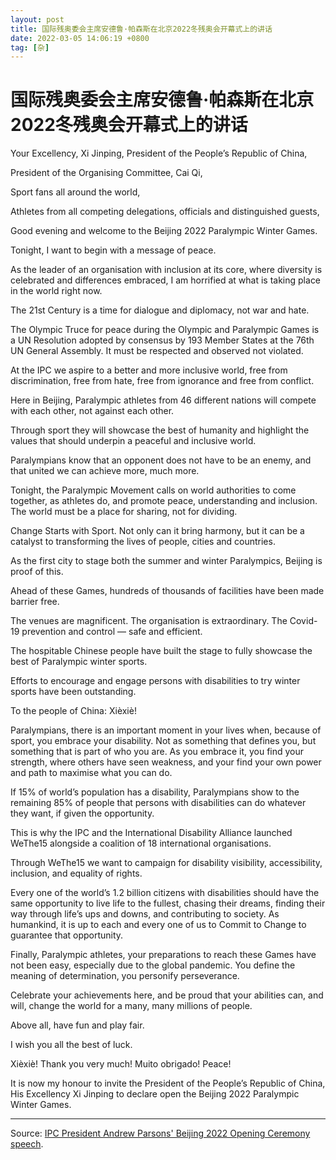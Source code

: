 ```yaml
---
layout: post
title: 国际残奥委会主席安德鲁·帕森斯在北京2022冬残奥会开幕式上的讲话
date: 2022-03-05 14:06:19 +0800
tag: [杂]
---
```


# 国际残奥委会主席安德鲁·帕森斯在北京2022冬残奥会开幕式上的讲话

Your Excellency, Xi Jinping, President of the People’s Republic of China,

President of the Organising Committee, Cai Qi,

Sport fans all around the world,

Athletes from all competing delegations, officials and distinguished guests,

Good evening and welcome to the Beijing 2022 Paralympic Winter Games.

Tonight, I want to begin with a message of peace.

As the leader of an organisation with inclusion at its core, where diversity is celebrated and differences embraced, I am horrified at what is taking place in the world right now.

The 21st Century is a time for dialogue and diplomacy, not war and hate.

The Olympic Truce for peace during the Olympic and Paralympic Games is a UN Resolution adopted by consensus by 193 Member States at the 76th UN General Assembly. It must be respected and observed not violated.

At the IPC we aspire to a better and more inclusive world, free from discrimination, free from hate, free from ignorance and free from conflict.

Here in Beijing, Paralympic athletes from 46 different nations will compete with each other, not against each other.

Through sport they will showcase the best of humanity and highlight the values that should underpin a peaceful and inclusive world.

Paralympians know that an opponent does not have to be an enemy, and that united we can achieve more, much more.

Tonight, the Paralympic Movement calls on world authorities to come together, as athletes do, and promote peace, understanding and inclusion. The world must be a place for sharing, not for dividing.

Change Starts with Sport.  Not only can it bring harmony, but it can be a catalyst to transforming the lives of people, cities and countries.

As the first city to stage both the summer and winter Paralympics, Beijing is proof of this.

Ahead of these Games, hundreds of thousands of facilities have been made barrier free. 

The venues are magnificent. The organisation is extraordinary. The Covid-19 prevention and control — safe and efficient.

The hospitable Chinese people have built the stage to fully showcase the best of Paralympic winter sports.

Efforts to encourage and engage persons with disabilities to try winter sports have been outstanding.

To the people of China: Xièxiè!

Paralympians, there is an important moment in your lives when, because of sport, you embrace your disability. Not as something that defines you, but something that is part of who you are.  As you embrace it, you find your strength, where others have seen weakness, and your find your own power and path to maximise what you can do.

If 15% of world’s population has a disability, Paralympians show to the remaining 85% of people that persons with disabilities can do whatever they want, if given the opportunity.

This is why the IPC and the International Disability Alliance launched WeThe15 alongside a coalition of 18 international organisations.

Through WeThe15 we want to campaign for disability visibility, accessibility, inclusion, and equality of rights.

Every one of the world’s 1.2 billion citizens with disabilities should have the same opportunity to live life to the fullest, chasing their dreams, finding their way through life’s ups and downs, and contributing to society. As humankind, it is up to each and every one of us to Commit to Change to guarantee that opportunity.

Finally, Paralympic athletes, your preparations to reach these Games have not been easy, especially due to the global pandemic. You define the meaning of determination, you personify perseverance.

Celebrate your achievements here, and be proud that your abilities can, and will, change the world for a many, many millions of people.

Above all, have fun and play fair. 

I wish you all the best of luck.

Xièxiè! Thank you very much! Muito obrigado! Peace!

It is now my honour to invite the President of the People’s Republic of China, His Excellency Xi Jinping to declare open the Beijing 2022 Paralympic Winter Games.

***

Source: [IPC President Andrew Parsons' Beijing 2022 Opening Ceremony speech](https://www.paralympic.org/feature/ipc-president-andrew-parsons-beijing-2022-opening-ceremony-speech).